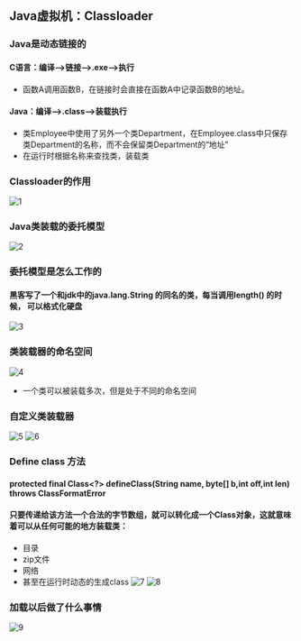 ## Java虚拟机：Classloader
### Java是动态链接的
#### C语言：编译——>链接——>.exe——>执行
- 函数A调用函数B，在链接时会直接在函数A中记录函数B的地址。
#### Java：编译——>.class——>装载执行
- 类Employee中使用了另外一个类Department，在Employee.class中只保存类Department的名称，而不会保留类Department的“地址”
- 在运行时根据名称来查找类，装载类
### Classloader的作用
![1](https://github.com/Alex5Moon/Ace_coderising2017/blob/master/1st_quarter/pic/0329/1.jpg)
### Java类装载的委托模型
![2](https://github.com/Alex5Moon/Ace_coderising2017/blob/master/1st_quarter/pic/0329/2.jpg)
### 委托模型是怎么工作的
#### 黑客写了一个和jdk中的java.lang.String 的同名的类，每当调用length() 的时候， 可以格式化硬盘
![3](https://github.com/Alex5Moon/Ace_coderising2017/blob/master/1st_quarter/pic/0329/3.jpg)
### 类装载器的命名空间
![4](https://github.com/Alex5Moon/Ace_coderising2017/blob/master/1st_quarter/pic/0329/4.jpg)
- 一个类可以被装载多次，但是处于不同的命名空间
### 自定义类装载器
![5](https://github.com/Alex5Moon/Ace_coderising2017/blob/master/1st_quarter/pic/0329/5.jpg)
![6](https://github.com/Alex5Moon/Ace_coderising2017/blob/master/1st_quarter/pic/0329/6.jpg)
### Define class 方法
#### protected final Class<?> defineClass(String name, byte[] b,int off,int len) throws ClassFormatError
#### 只要传递给该方法一个合法的字节数组，就可以转化成一个Class对象，这就意味着可以从任何可能的地方装载类：
- 目录
- zip文件
- 网络
- 甚至在运行时动态的生成class
![7](https://github.com/Alex5Moon/Ace_coderising2017/blob/master/1st_quarter/pic/0329/7.jpg)
![8](https://github.com/Alex5Moon/Ace_coderising2017/blob/master/1st_quarter/pic/0329/8.jpg)
### 加载以后做了什么事情
![9](https://github.com/Alex5Moon/Ace_coderising2017/blob/master/1st_quarter/pic/0329/9.jpg)


